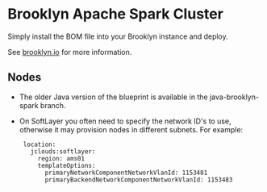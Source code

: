 Brooklyn Apache Spark Cluster
=======

Simply install the BOM file into your Brooklyn instance and deploy.

See [brooklyn.io]() for more information.

## Nodes

* The older Java version of the blueprint is available in the java-brooklyn-spark branch.

* On SoftLayer you often need to specify the network ID's to use,
  otherwise it may provision nodes in different subnets.  For example:

       location:
         jclouds:softlayer:
           region: ams01
           templateOptions:
             primaryNetworkComponentNetworkVlanId: 1153481
             primaryBackendNetworkComponentNetworkVlanId: 1153483

